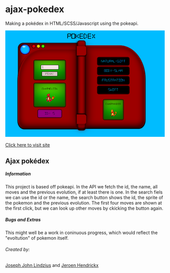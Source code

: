 # ajax-pokedex

Making a pokédex in HTML/SCSS/Javascript using the pokeapi.

![pokedex](./assets/img/pokedex.png)

[Click here to visit site](https://jeroen-jozef.github.io/ajax-pokedex/index.html)

## Ajax pokédex

##### Information
This project is based off pokeapi. In the API we fetch the id, the name, all moves and the previous evolution, if at least there is one. In the search fiels we can use the id or the name, the search button shows the id, the sprite of the pokemon and the previous evolution. The first four moves are shown at the first click, but we can look up other moves by ckicking the button again.

##### Bugs and Extras
This might well be a work in coninuous progress, which would reflect the "evoltution" of pokemon itself.

###### Created by: 
[Joseph John Lindzius](https://github.com/JosephLindzius) and [Jeroen Hendrickx](https://github.com/Jeroen-Jozef)
